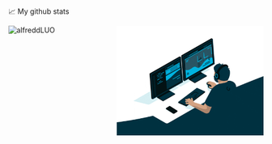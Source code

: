 📈 My github stats
<p> <img align="left" src="https://github-readme-stats.vercel.app/api?username=alfreddLUO&show_icons=true" height="217" alt="alfreddLUO" />
<img align="right" alt="GIF" src="code.gif" width="290" height="217" />
</p>

